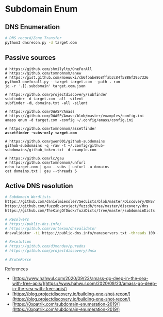 # Subdomain Enum

## DNS Enumeration

```bash
# DNS record/Zone Transfer
python3 dnsrecon.py -d target.com
```

## Passive sources

<pre class="language-bash"><code class="lang-bash"># https://github.com/shmilylty/OneForAll
# https://github.com/tomnomnom/anew
# https://gist.github.com/moeuuki/cb6fbabe868ffab3c84f5886f3957326
python3 oneforall.py --target target.com --path . run
jq -r '.[].subdomain' target.com.json

# https://github.com/projectdiscovery/subfinder
subfinder -d target.com -all -silent
subfinder -dL domains.txt -all -silent

# https://github.com/OWASP/Amass
# https://github.com/OWASP/Amass/blob/master/examples/config.ini
amass enum -d target.com -config ~/.config/amass/config.ini

# https://github.com/tomnomnom/assetfinder
<strong>assetfinder -subs-only target.com
</strong>
# https://github.com/gwen001/github-subdomains
github-subdomains -q -raw -t ~/.config/github-subdomains/github_token.txt -d example.com

# https://github.com/lc/gau
# https://github.com/tomnomnom/unfurl
echo target.com | gau --subs | unfurl -u domains
cat domains.txt | gau --threads 5
</code></pre>

## Active DNS resolution

```bash
# Subdomain Wordlists
https://github.com/danielmiessler/SecLists/blob/master/Discovery/DNS/
https://github.com/fuzzdb-project/fuzzdb/tree/master/discovery/dns
https://github.com/TheKingOfDuck/fuzzDicts/tree/master/subdomainDicts

# Resolvers
# https://public-dns.info/
# https://github.com/vortexau/dnsvalidator
dnsvalidator -tL https://public-dns.info/nameservers.txt -threads 100 -o resolvers.txt

# Resolution
# https://github.com/d3mondev/puredns
# https://github.com/projectdiscovery/dnsx

# BruteForce

```





References

* [https://www.hahwul.com/2020/09/23/amass-go-deep-in-the-sea-with-free-apis/](https://www.hahwul.com/2020/09/23/amass-go-deep-in-the-sea-with-free-apis/)
* [https://blog.projectdiscovery.io/building-one-shot-recon/](https://blog.projectdiscovery.io/building-one-shot-recon/)
* [https://0xpatrik.com/subdomain-enumeration-2019/](https://0xpatrik.com/subdomain-enumeration-2019/)

